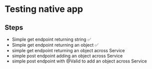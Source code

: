 # Testing native app

## Steps
- Simple get endpoint returning string ✅
- Simple get endpoint returning an object ✅
- simple get endpoint returning an object across Service
- simple post endpoint adding an object across Service
- simple post endpoint with @Valid to add an object across Service